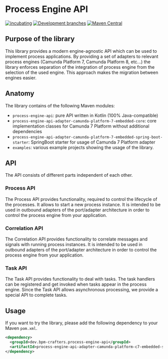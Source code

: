 # Process Engine API


[![incubating](https://img.shields.io/badge/lifecycle-INCUBATING-orange.svg)](https://github.com/holisticon#open-source-lifecycle)
[![Development branches](https://github.com/bpm-crafters/process-engine-api/actions/workflows/development.yml/badge.svg)](https://github.com/bpm-crafters/process-engine-api/actions/workflows/development.yml)
[![Maven Central](https://maven-badges.herokuapp.com/maven-central/dev.bpm-crafters.process-engine-api/process-engine-api/badge.svg)](https://maven-badges.herokuapp.com/maven-central/dev.bpm-crafters.process-engine-api/process-engine-api)

## Purpose of the library

This library provides a modern engine-agnostic API which can be used to implement process applications. By providing a set
of adapters to relevant process engines (Camunda Platform 7, Camunda Platform 8, etc...) the library enforces separation of 
the integration of process engine from the selection of the used engine. This approach makes the migration between engines
easier.

## Anatomy

The library contains of the following Maven modules:

- `process-engine-api`: pure API written in Kotlin (100% Java-compatible)
- `process-engine-api-adapter-camunda-platform-7-embedded-core`: core implementation classes for Camunda 7 Platform without additional dependencies
- `process-engine-api-adapter-camunda-platform-7-embedded-spring-boot-starter`: SpringBoot starter for usage of Camunda 7 Platform adapter
- `examples`: various example projects showing the usage of the library.

## API

The API consists of different parts independent of each other.

### Process API

The Process API provides functionality, required to control the lifecycle of the processes. It allows to start a new process instance.
It is intended to be used in outbound adapters of the port/adapter architecture in order to control the process engine from your application.

### Correlation API

The Correlation API provides functionality to correlate messages and signals with running process instances.
It is intended to be used in outbound adapters of the port/adapter architecture in order to control the process engine from your application.

### Task API

The Task API provides functionality to deal with tasks. The task handlers can be registered and get invoked when tasks 
appear in the process engine. Since the Task API allows asynchronous processing, we provide a special API to complete tasks.
 
## Usage

If you want to try the library, please add the following dependency to your Maven `pom.xml`.

```xml
<dependency>
  <groupId>dev.bpm-crafters.process-engine-api</groupId>
  <artifactId>process-engine-api-adapter-camunda-platform-c7-embedded-spring-boot-starter</artifactId>
</dependency>
```
